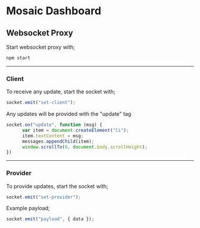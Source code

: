 # Mosaic Dashboard

## **Websocket Proxy**

Start websocket proxy with;
```bash
npm start
```
---
### **Client**
  To receive any update, start the socket with;
```javascript
socket.emit("set-client");
```

  Any updates will be provided with the "update" tag
```javascript
socket.on("update", function (msg) {
      var item = document.createElement("li");
      item.textContent = msg;
      messages.appendChild(item);
      window.scrollTo(0, document.body.scrollHeight);
})
```
---
### **Provider**
To provide updates, start the socket with;
```javascript
socket.emit("set-provider");
```

Example payload;
```javascript
socket.emit("payload", { data });
```